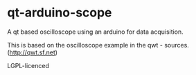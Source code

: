 qt-arduino-scope
================

A qt based oscilloscope using an arduino for data acquisition.

This is based on the oscilloscope example in the qwt - sources. (http://qwt.sf.net)

LGPL-licenced


